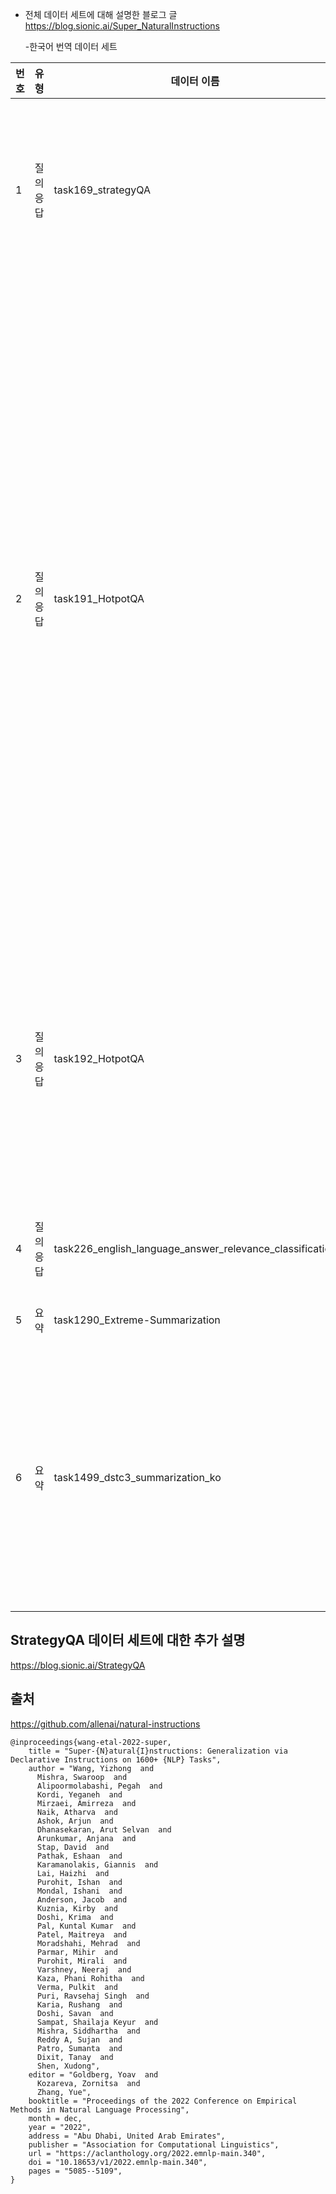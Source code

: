 - 전체 데이터 세트에 대해 설명한 블로그 글           
https://blog.sionic.ai/Super_NaturalInstructions     
    
  -한국어 번역 데이터 세트   
    
| 번호 | 유형 | 데이터 이름 | 링크 | 간략한 데이터 설명 | 
| --- | --- | --- | --- | --- | 
| 1 | 질의응답 | task169_strategyQA | https://github.com/sionic-ai/Data_KoSuperNI/tree/main/Data_169StrategyQA | 특정 질문이 주어졌을 때 그 질문에 답하기 위해 알아야 할 사실을 기술<br>위키피디아 기반 질의 응답 데이터 |
| 2 | 질의응답 | task191_HotpotQA | https://github.com/sionic-ai/Data_KoSuperNI/tree/main/Data_192Ko_HotpotQA | 이전의 데이터들이 질문 하나 답변 하나로 이루어져 있었것 것에 대해 사람의 대화는 하나의 짧은 질문과 대답으로 이루어지지 않는다는 문제 의식에서 구축된 데이터<br> 시스템이 답변에 도달하기 위해 둘 이상의 문서에서 가져온 정보를 가지고 추론해야 하는 멀티홉 리소싱을 수행하는 질의응답 시스템 성능 테스트를 위한 데이터 세트<br>두 개의 엔티티(비교) 등 다양한 추론 유형에서 질문에 잘 대답하는지를 확인 | 
| 3 | 질의응답 | task192_HotpotQA | https://github.com/sionic-ai/Data_KoSuperNI/tree/main/Data_192Ko_HotpotQA | task 191과 크게 차이가 나는 것은 아님<br>답변에 도달하기 위해 가져온 둘 이상의 문서간의 관계에 따라 멀티홉의 세부 내용 구분<br>위키피디아 하이퍼링크 그래프를 통해 후보 단락 쌍 생성 |  |
| 4 | 질의응답 | task226_english_language_answer_relevance_classification  | https://github.com/sionic-ai/Data_KoSuperNI/tree/main/Data__226language_answer_relevance_classification-main | 주어진 질의응답 쌍에서 어느 응답이 더 수용가능한지 평가 | 
| 5 | 요약 | task1290_Extreme-Summarization | https://github.com/sionic-ai/Data_KoSuperNI/tree/main/Data_1290_Extreme-Summarization-main | 주어진 뉴스 기사 요약 |  |
| 6 | 요약 | task1499_dstc3_summarization_ko | https://github.com/sionic-ai/Data_KoSuperNI/tree/main/Data1499_dstc3_summarization_ko | 캠브리지에 있는 펍, 레스토랑, 커피숍을 추천해달라는 자동화 시스템과 사용자 간의 대화(Task-oriented Domain-specific 데이터 세트에 가까움)와 이를 요약한 데이터 |

## StrategyQA 데이터 세트에 대한 추가 설명 
 https://blog.sionic.ai/StrategyQA 

 
## 출처
https://github.com/allenai/natural-instructions

```
@inproceedings{wang-etal-2022-super,
    title = "Super-{N}atural{I}nstructions: Generalization via Declarative Instructions on 1600+ {NLP} Tasks",
    author = "Wang, Yizhong  and
      Mishra, Swaroop  and
      Alipoormolabashi, Pegah  and
      Kordi, Yeganeh  and
      Mirzaei, Amirreza  and
      Naik, Atharva  and
      Ashok, Arjun  and
      Dhanasekaran, Arut Selvan  and
      Arunkumar, Anjana  and
      Stap, David  and
      Pathak, Eshaan  and
      Karamanolakis, Giannis  and
      Lai, Haizhi  and
      Purohit, Ishan  and
      Mondal, Ishani  and
      Anderson, Jacob  and
      Kuznia, Kirby  and
      Doshi, Krima  and
      Pal, Kuntal Kumar  and
      Patel, Maitreya  and
      Moradshahi, Mehrad  and
      Parmar, Mihir  and
      Purohit, Mirali  and
      Varshney, Neeraj  and
      Kaza, Phani Rohitha  and
      Verma, Pulkit  and
      Puri, Ravsehaj Singh  and
      Karia, Rushang  and
      Doshi, Savan  and
      Sampat, Shailaja Keyur  and
      Mishra, Siddhartha  and
      Reddy A, Sujan  and
      Patro, Sumanta  and
      Dixit, Tanay  and
      Shen, Xudong",
    editor = "Goldberg, Yoav  and
      Kozareva, Zornitsa  and
      Zhang, Yue",
    booktitle = "Proceedings of the 2022 Conference on Empirical Methods in Natural Language Processing",
    month = dec,
    year = "2022",
    address = "Abu Dhabi, United Arab Emirates",
    publisher = "Association for Computational Linguistics",
    url = "https://aclanthology.org/2022.emnlp-main.340",
    doi = "10.18653/v1/2022.emnlp-main.340",
    pages = "5085--5109",
}
```
